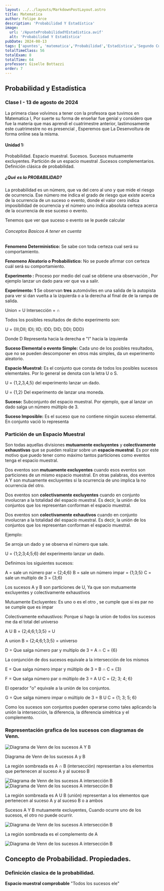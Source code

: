 ```yaml
---
layout: ../../layouts/MarkdownPostLayout.astro
title: Matematica
author: Felipe Arce
description: 'Probabilidad Y Estadística'
image:
  url: '/ApunteProbabilidadYEstadistica.avif'
  alt: 'Probabilidad Y Estadística'
pubDate: 2024-08-13
tags: ['apuntes', 'matematica','Probabilidad','Estadística','Segundo Cuatrimestre']
totalTimeClass: 56
totalExam: 8
totalTime: 64
professor: Giselle Bottazzi
order: 7
---
```


## Probabilidad y Estadística

### Clase I - 13 de agosto de 2024

La primera clase volvimos a tener con la profesora que tuvimos en Matematica I, Por suerte su forma de enseñar fue genial y considero que fue la materia que mas aprendi el cuatrimestre anterior, lastimosamente este cuatrimestre no es presencial , Esperemos que La Desenvoltura de forma online sea la misma.

#### Unidad 1:

Probabilidad. Espacio muestral. Sucesos. Sucesos mutuamente excluyentes. Partición de un espacio muestral .Sucesos complementarios. Definición clásica de probabilidad.

##### ¿Qué es la PROBABILIDAD?

La probabilidad es un número, que va del cero al uno y que mide el riesgo de ocurrencia. Ese número me indica el grado de riesgo que existe acerca de la ocurrencia de un suceso o evento, donde el valor cero indica imposibilidad de ocurrencia y el número uno indica absoluta certeza acerca de la ocurrencia de ese suceso o evento.

Tenemos que ver que suceso o evento se le puede calcular 

###### Conceptos Basicos A tener en cuenta

**Fenomeno Deterministico:** Se sabe  con toda certeza cual será su comportamiento.

**Fenomeno Aleatorio o Probabilístico:** No se puede afirmar con certeza cuál será su comportamiento.

**Experimento :** Proceso por medio del cual se obtiene una observación ,
Por ejemplo lanzar un dado para ver que va a salir.


**Experimento: 1** Se observan **tres** automóviles en una salida de la autopista para ver si dan vuelta a la izquierda o a la derecha al final de de la rampa de salida.

Union  = U
Intersección = ∩

Todos los posibles resultados de dicho experimento son:

U = {III;DII; IDI; IID; IDD; DID; DDI; DDD}

Donde D Representa hacia la derecha e "I" hacia la izquierda

**Suceso Elemental o evento Simple:** Cada uno de los posibles resultados, que no se pueden descomponer en otros más simples, da un experimento aleatorio.

**Espacio Muestral:** Es el conjunto que consta de todos los posibles sucesos elementales. Por lo general se denota con la letra U o S.

U = {1,2,3,4,5} del experimento lanzar un dado.

U = {1,2} Del experimento de lanzar una moneda.

**Suceso:** Subconjunto del espacio muestral. Por ejemplo, que al lanzar un dado salga un número múltiplo de 3.

**Suceso Imposible:** Es el suceso que no contiene ningún suceso elemental. En conjunto vació lo representa

<h3 class="text-center uppercase">Partición de un Espacio Muestral</h3>

Son todas aquellas divisiones **mutuamente excluyentes** y **colectivamente exhaustivas** que se pueden realizar sobre un **espacio muestral**. Es por este motivo que puedo tener como máximo tantos particiones como eventos tenga el espacio muestral.

Dos eventos son **mutuamente excluyentes** cuando esos eventos son particiones de un mismo espacio muestral. En otras palabras, dos eventos A Y son mutuamente excluyentes si la ocurrencia de uno implica la no ocurrencia del otro.

Dos eventos son **colectivamente excluyentes** cuando en conjunto involucran a la totalidad del espacio muestral. Es decir, la unión de los conjuntos que los representan conforman el espacio muestral. 

Dos eventos son **colectivamente exhautivos** cuando en conjunto involucran a la totalidad del espacio muestral. Es decir, la unión de los conjuntos que los representan conforman el espacio muestral. 

Ejemplo:

Se arroja un dado  y se observa el número que sale.

U = {1;2;3;4;5;6} del experimento lanzar un dado.

Definimos los siguientes sucesos:

A = sale un número par = {2;4;6}
B = sale un número impar = {1;3;5}
C = sale un multiplo de 3 = {3;6}

Los sucesos A y B son particiones de U, Ya que son mutuamente excluyentes y colectivamente exhaustivos

Mutuamente Excluyentes: Es uno o es el otro , se cumple que si es par no se cumple que es impar 

Colectivamente exhaustivos: Porque si hago la union de todos los sucesos me da el total del universo

A U B = {2;4;6;1;3;5} = U

A union B = {2;4;6;1;3;5} = universo

D = Que salga número par y multiplo de 3 = A ∩ C = {6}

La conjunción de dos sucesos equivale a la intersección de los mismos 

E = Que salga número impar y múltiplo de 3 = B ∩ C = {3}

F = Que salga número par o múltiplo de 3 = A U C = {2; 3; 4; 6}

El operador "o" equivale a la unión de los conjuntos.

G = Que salga número impar o múltiplo de 3 = B U C = {1; 3; 5; 6}

Como los sucesos son conjuntos pueden operarse como tales aplicando la unión la intersección, la diferencia, la diferencia simétrica y el complemento.

<h3 class="text-center uppercase">Representación grafica de los sucesos con diagramas de Venn.</h3>

<div class="flex items-center justify-around">
<img src="/DiagramaVennProbabilidad1.svg"
     alt="Diagrama de Venn de los sucesos A Y B"
     class="max-w-80">
<p> Diagrama de Venn de los sucesos A y B</p>
</div>

<div class="flex items-center justify-around">
<p>La región sombreada es A ∩ B (intersección) representan a los elementos que pertenecen al suceso A y al suceso B</p>
<img src="/DiagramaVennProbabilidad2.svg"
     alt="Diagrama de Venn de los sucesos A intersección B"
     class="max-w-80">
</div>

<div class="flex items-center justify-around">
<img src="/DiagramaVennProbabilidad3.svg"
     alt="Diagrama de Venn de los sucesos A intersección B"
     class="max-w-80">
<p>La región sombreada es A U B (unión) representan a los elementos que pertenecen al suceso A y al suceso B o a ambos</p>
</div>

<div class="flex items-center justify-around">
<p><span class="font-bold">Sucesos A Y B mutuamente excluyentes</span>, Cuando ocurre uno de los sucesos, el otro no puede ocurrir.</p>
<img src="/DiagramaVennProbabilidad4.svg"
     alt="Diagrama de Venn de los sucesos A intersección B"
     class="max-w-80">
</div>

<div class="flex items-center justify-around">
<p><span class="font-bold">La región sombreada es el complemento de A</p>
<img src="/DiagramaVennProbabilidad5.svg"
     alt="Diagrama de Venn de los sucesos A intersección B"
     class="max-w-80">
</div>












## Concepto de Probabilidad. Propiedades.
### Definición clasica de la probabilidad.

**Espacio muestral comprobable** "Todos los sucesos ele"
